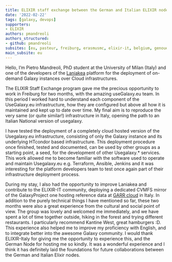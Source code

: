 ```yaml
---
title: ELIXIR staff exchange between the German and Italian ELIXIR nodes
date: '2022-02-22'
tags: [galaxy, devops]
supporters:
- ELIXIR
authors: pmandreoli
authors_structured:
- github: pmandreoli
subsites: [eu, pasteur, freiburg, erasmusmc, elixir-it, belgium, genouest]
main_subsite: eu
---
```


Hello, I’m Pietro Mandreoli, PhD student at the University of Milan (Italy) and one of the developers of the [Laniakea](laniakea-elixir-it.github.io) platform for the deployment of on-demand Galaxy instances over Cloud infrastructures.

The ELIXIR Staff Exchange program gave me the precious opportunity to work in Freiburg for two months, with the amazing useGalaxy.eu team. 
In this period I worked hard to understand each component of the UseGalaxy.eu infrastructure, how they are configured but above all how it is maintained and kept up to date over time.
My final aim is to reproduce the very same (or quite similar!) infrastructure in Italy, opening the path to an Italian National version of usegalaxy. 

I have tested the deployment of a completely cloud hosted version of the Usegalaxy.eu infrastructure, consisting of only the Galaxy instance and its underlying HTcondor based infrastructure. This deployment procedure once finished, tested and documented, can be used by other groups as a starting point, a seed, for the development  of other  Usegalaxy.\* services.
This work allowed me to become familiar with the software used to operate and maintain Usegalaxy.eu e.g. Terraform, Ansible, Jenkins and it was interesting for the platform developers team to test once again part of their infrastructure deployment process.

During my stay, I also had the opportunity to improve Laniakea and contribute to the ELIXIR-IT community, deploying a dedicated CVMFS mirror of the GalaxyProject one hosting reference data at [GARR cloud](https://cloud.garr.it) in Italy.
In addition to the purely technical things I have mentioned so far, these two months were also a great experience from the cultural and social point of view. 
The group was lovely and welcomed me immediately, and we have spent a lot of time together outside, hiking in the forest and trying different restaurants. I particularly recommend Kantine West, great hamburgers :D.
This experience also helped me to improve my proficiency with English, and to integrate better into the awesome Galaxy community.
I would thank ELIXIR-Italy  for giving me the opportunity to experience this, and the German Node for hosting me so kindly. It was a wonderful experience and I think it has definitely laid the foundations for future collaborations between the German and Italian Elixir nodes.

